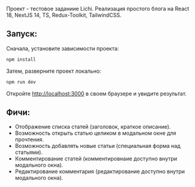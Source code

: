 Проект - тестовое заданиие Lichi. Реализация простого блога на React 18, NextJS 14, TS, Redux-Toolkit, TailwindCSS.

## Запуск:
Сначала, установите зависимости проекта: 
```bash
npm install
```

Затем, разверните проект локально:

```bash
npm run dev
```

Откройте [http://localhost:3000](http://localhost:3000) в своем браузере и увидите результат.

## Фичи:
- Отображение списка статей (заголовок, краткое описание).
- Возможность открыть статью целиком в модальном окне для прочтения.
- Возможность добавлять новые статьи (специальная форма над статьями).
- Комментирование статей (комментировнаие доступно внутри модального окна).
- Редактирование комментария (редактирование доступно внутри модального окна).

